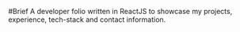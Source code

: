 #Brief
A developer folio written in ReactJS to showcase my projects, experience, tech-stack and contact information.
